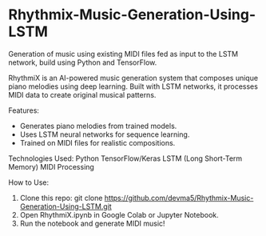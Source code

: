 # Rhythmix-Music-Generation-Using-LSTM
Generation of music using existing MIDI files fed as input to the LSTM network, build using Python and TensorFlow.

RhythmiX is an AI-powered music generation system that composes unique piano melodies using deep learning. Built with LSTM networks, it processes MIDI data to create original musical patterns.

Features:
- Generates piano melodies from trained models.
- Uses LSTM neural networks for sequence learning.
- Trained on MIDI files for realistic compositions.

Technologies Used:
Python
TensorFlow/Keras
LSTM (Long Short-Term Memory)
MIDI Processing

How to Use:
1. Clone this repo:
git clone https://github.com/devma5/Rhythmix-Music-Generation-Using-LSTM.git
2. Open RhythmiX.ipynb in Google Colab or Jupyter Notebook.
3. Run the notebook and generate MIDI music!
